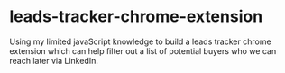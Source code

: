 # leads-tracker-chrome-extension
 Using my limited javaScript knowledge to build a leads tracker chrome extension which can help filter out a list of potential buyers who we can reach later via LinkedIn.
